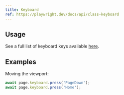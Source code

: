 ```yaml
---
title: Keyboard
ref: https://playwright.dev/docs/api/class-keyboard
---
```


## Usage

See a full list of keyboard keys available [here](https://developer.mozilla.org/en-US/docs/Web/API/UI_Events/Keyboard_event_key_values).

## Examples

Moving the viewport:

```js
await page.keyboard.press('PageDown');
await page.keyboard.press('Home');
```
